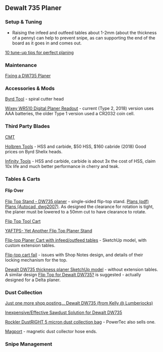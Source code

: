 ## Dewalt 735 Planer

### Setup & Tuning

* Raising the infeed and outfeed tables about 1-2mm (about the thickness of a penny) can help to prevent snipe, as can supporting the end of the board as it goes in and comes out.

[10 tune-up tips for perfect planing](https://www.woodmagazine.com/woodworking-tools/power/tune-up-tips-for-perfect-planing?mode=step_by_step)

### Maintenance

[Fixing a DW735 Planer](https://amymakesstuff.com/2016/03/27/fixing-a-dewalt-dw375-planer/)

### Accessories & Mods

[Byrd Tool](byrdtool.com) - spiral cutter head 

[Wixey WR510 Digital Planer Readout](http://www.wixey.com/planer/) - current (Type 2, 2018) version uses AAA batteries, the older Type 1 version used a CR2032 coin cell.

### Third Party Blades

[CMT]()

[Holbren Tools](https://www.holbren.com/Titan_Knife_PKH-12800-C) - HSS and carbide, $50 HSS, $160 cabride (2018) Good prices on Byrd Shelix heads.

[Infinity Tools](https://www.infinitytools.com) - HSS and carbide, carbide is about 3x the cost of HSS, claim 10x life and much better performance in cherry and teak.

### Tables & Carts

#### Flip Over

[Flip Top Stand - DW735 planer](https://www.sawdustzone.org/forum/discussions/shop-setup-layout-and-design/40903-flip-top-stand-dw735-planer) - single-sided flip-top stand. [Plans (pdf)](http://www.alr6x6.com/pelligrini/BT3/Flip_top/Flip_top_plans.pdf) [Plans (Autocad, dwg2007)](http://www.alr6x6.com/pelligrini/BT3/Flip_top/Flip_top_stand_DW735.dwg). As designed the clearance for rotation is tight, the planer must be lowered to a 50mm cut to have clearance to rotate.

[Flip Top Tool Cart](https://www.youtube.com/watch?v=g51OuJjcj84)

[YAFTPS- Yet Another Flip Top Planer Stand](http://lumberjocks.com/projects/49223)

[Flip-top Planer Cart with infeed/outfeed tables](https://3dwarehouse.sketchup.com/model/a6d169663cb9333b53495af8763948ad/Flip-top-Planer-Cart-with-infeedoutfeed-tables) - SketchUp model, with custom extension tables.

[Flip-top cart fail](https://www.woodtalkonline.com/topic/21782-flip-top-cart-fail/) - issues with Shop Notes design, and details of their locking mechanism for the top.

[Dewalt DW735 thickness planer SketchUp model](https://3dwarehouse.sketchup.com/model/eb3f81bae651883953495af8763948ad/Dewalt-DW735-thickness-planer) - without extension tables. A similar design [Flip Top for Dewalt DW735?](https://sawmillcreek.org/showthread.php?100385-Flip-Top-for-Dewalt-DW735) is suggested - actually designed for a Delta planer.

### Dust Collection

[Just one more shop posting... Dewalt DW735 (from Kelly @ Lumberjocks)](http://lumberjocks.com/projects/100027)

[Inexpensive/Effective Sawdust Solution for Dewalt DW735](http://festoolownersgroup.com/other-tools-accessories/inexpensiveeffective-sawdust-solution-for-dewalt-dw735/)

[Rockler DustRIGHT 5 micron dust collection bag](https://www.rockler.com/5-micron-replacement-bag-for-rockler-wall-mount-dust-collector) - PowerTec also sells one.

[Magport](https://magport.net/) - magnetic dust collector hose ends.

### Snipe Management
